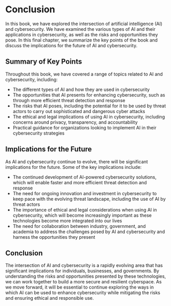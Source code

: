 # Conclusion

In this book, we have explored the intersection of artificial intelligence (AI) and cybersecurity. We have examined the various types of AI and their applications in cybersecurity, as well as the risks and opportunities they pose. In this final chapter, we summarize the key points of the book and discuss the implications for the future of AI and cybersecurity.

Summary of Key Points
---------------------

Throughout this book, we have covered a range of topics related to AI and cybersecurity, including:

* The different types of AI and how they are used in cybersecurity
* The opportunities that AI presents for enhancing cybersecurity, such as through more efficient threat detection and response
* The risks that AI poses, including the potential for it to be used by threat actors to carry out sophisticated and dangerous cyber attacks
* The ethical and legal implications of using AI in cybersecurity, including concerns around privacy, transparency, and accountability
* Practical guidance for organizations looking to implement AI in their cybersecurity strategies

Implications for the Future
---------------------------

As AI and cybersecurity continue to evolve, there will be significant implications for the future. Some of the key implications include:

* The continued development of AI-powered cybersecurity solutions, which will enable faster and more efficient threat detection and response
* The need for ongoing innovation and investment in cybersecurity to keep pace with the evolving threat landscape, including the use of AI by threat actors
* The importance of ethical and legal considerations when using AI in cybersecurity, which will become increasingly important as these technologies become more integrated into our lives
* The need for collaboration between industry, government, and academia to address the challenges posed by AI and cybersecurity and harness the opportunities they present

Conclusion
----------

The intersection of AI and cybersecurity is a rapidly evolving area that has significant implications for individuals, businesses, and governments. By understanding the risks and opportunities presented by these technologies, we can work together to build a more secure and resilient cyberspace. As we move forward, it will be essential to continue exploring the ways in which AI can be used to enhance cybersecurity while mitigating the risks and ensuring ethical and responsible use.